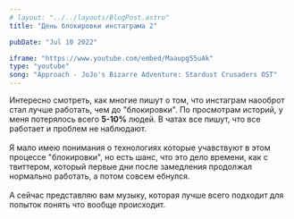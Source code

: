 ```yaml
---
# layout: "../../layouts/BlogPost.astro"
title: "День блокировки инстаграма 2"

pubDate: "Jul 10 2022"

iframe: "https://www.youtube.com/embed/Maaupg55uAk"
type: "youtube"
song: "Approach - JoJo's Bizarre Adventure: Stardust Crusaders OST"
---
```


Интересно смотреть, как многие пишут о том, что инстаграм наооброт стал лучше работать, чем до "блокировки". По просмотрам историй, у меня потерялось всего **5-10%** людей. В чатах все пишут, что все работает и проблем не наблюдают.
\
\
Я мало имею понимания о технологиях которые учавствуют в этом процессе "блокировки", но есть шанс, что это дело времени, как с твиттером, который первые дни после замедления продолжал нормально работать, а потом совсем ебнулся.
\
\
А сейчас представляю вам музыку, которая лучше всего подходит для попыток понять что вообще происходит.
